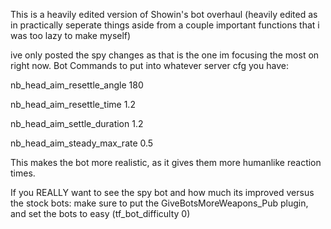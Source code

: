 This is a heavily edited version of Showin's bot overhaul
(heavily edited as in practically seperate things aside from a couple important functions that i was too lazy to make myself)

ive only posted the spy changes as that is the one im focusing the most on right now.
Bot Commands to put into whatever server cfg you have:


nb_head_aim_resettle_angle 180


nb_head_aim_resettle_time 1.2


nb_head_aim_settle_duration 1.2


nb_head_aim_steady_max_rate 0.5


This makes the bot more realistic, as it gives them more humanlike reaction times.

If you REALLY want to see the spy bot and how much its improved versus the stock bots:
make sure to put the GiveBotsMoreWeapons_Pub plugin, and set the bots to easy (tf_bot_difficulty 0)
